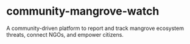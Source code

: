 # community-mangrove-watch
A community-driven platform to report and track mangrove ecosystem threats, connect NGOs, and empower citizens.
